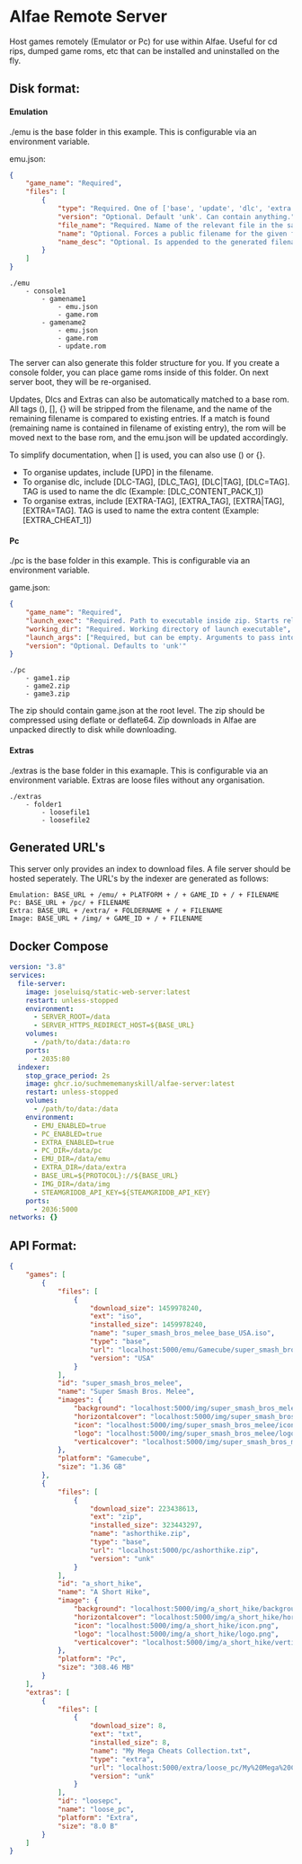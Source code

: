 # Alfae Remote Server

Host games remotely (Emulator or Pc) for use within Alfae.
Useful for cd rips, dumped game roms, etc that can be installed and uninstalled on the fly.

## Disk format:

#### Emulation
./emu is the base folder in this example. This is configurable via an environment variable.

emu.json:
```json
{
    "game_name": "Required",
    "files": [
        {
            "type": "Required. One of ['base', 'update', 'dlc', 'extra']",
            "version": "Optional. Default 'unk'. Can contain anything.",
            "file_name": "Required. Name of the relevant file in the same folder",
            "name": "Optional. Forces a public filename for the given file",
            "name_desc": "Optional. Is appended to the generated filename."
        }
    ]
}
```

```
./emu
    - console1
        - gamename1
            - emu.json
            - game.rom
        - gamename2
            - emu.json
            - game.rom
            - update.rom
```

The server can also generate this folder structure for you. If you create a console folder, you can place game roms inside of this folder. On next server boot, they will be re-organised. 

Updates, Dlcs and Extras can also be automatically matched to a base rom. All tags (), [], {} will be stripped from the filename, and the name of the remaining filename is compared to existing entries. If a match is found (remaining name is contained in filename of existing entry), the rom will be moved next to the base rom, and the emu.json will be updated accordingly.

To simplify documentation, when [] is used, you can also use () or {}.

- To organise updates, include [UPD] in the filename. 
- To organise dlc, include [DLC-TAG], [DLC_TAG], [DLC|TAG], [DLC=TAG]. TAG is used to name the dlc (Example: [DLC_CONTENT_PACK_1])
- To organise extras, include [EXTRA-TAG], [EXTRA_TAG], [EXTRA|TAG], [EXTRA=TAG]. TAG is used to name the extra content (Example: [EXTRA_CHEAT_1]) 

#### Pc
./pc is the base folder in this example. This is configurable via an environment variable.

game.json:
```json
{
    "game_name": "Required",
    "launch_exec": "Required. Path to executable inside zip. Starts relative from the root of the zip",
    "working_dir": "Required. Working directory of launch executable",
    "launch_args": ["Required, but can be empty. Arguments to pass into launch executable"],
    "version": "Optional. Defaults to 'unk'"
}
```

```
./pc
    - game1.zip
    - game2.zip
    - game3.zip
```

The zip should contain game.json at the root level. The zip should be compressed using deflate or deflate64. Zip downloads in Alfae are unpacked directly to disk while downloading.

#### Extras
./extras is the base folder in this examaple. This is configurable via an environment variable.
Extras are loose files without any organisation.

```
./extras
    - folder1
        - loosefile1
        - loosefile2
```

## Generated URL's

This server only provides an index to download files. A file server should be hosted seperately. The URL's by the indexer are generated as follows: 

```
Emulation: BASE_URL + /emu/ + PLATFORM + / + GAME_ID + / + FILENAME
Pc: BASE_URL + /pc/ + FILENAME
Extra: BASE_URL + /extra/ + FOLDERNAME + / + FILENAME
Image: BASE_URL + /img/ + GAME_ID + / + FILENAME
```

## Docker Compose

```yaml
version: "3.8"
services:
  file-server:
    image: joseluisq/static-web-server:latest
    restart: unless-stopped
    environment:
      - SERVER_ROOT=/data
      - SERVER_HTTPS_REDIRECT_HOST=${BASE_URL}
    volumes:
      - /path/to/data:/data:ro
    ports:
      - 2035:80
  indexer:
    stop_grace_period: 2s
    image: ghcr.io/suchmememanyskill/alfae-server:latest
    restart: unless-stopped
    volumes:
      - /path/to/data:/data
    environment:
      - EMU_ENABLED=true
      - PC_ENABLED=true
      - EXTRA_ENABLED=true
      - PC_DIR=/data/pc
      - EMU_DIR=/data/emu
      - EXTRA_DIR=/data/extra
      - BASE_URL=${PROTOCOL}://${BASE_URL}
      - IMG_DIR=/data/img
      - STEAMGRIDDB_API_KEY=${STEAMGRIDDB_API_KEY}
    ports:
      - 2036:5000
networks: {}
```


## API Format:

```json
{
    "games": [
        {
            "files": [
                {
                    "download_size": 1459978240,
                    "ext": "iso",
                    "installed_size": 1459978240,
                    "name": "super_smash_bros_melee_base_USA.iso",
                    "type": "base",
                    "url": "localhost:5000/emu/Gamecube/super_smash_bros_melee/Super%20Smash%20Bros.%20Melee%20%28USA%29%20%28En%2CJa%29%20%28v1.02%29.iso",
                    "version": "USA"
                }
            ],
            "id": "super_smash_bros_melee",
            "name": "Super Smash Bros. Melee",
            "images": {
                "background": "localhost:5000/img/super_smash_bros_melee/background.png",
                "horizontalcover": "localhost:5000/img/super_smash_bros_melee/horizontalcover.png",
                "icon": "localhost:5000/img/super_smash_bros_melee/icon.png",
                "logo": "localhost:5000/img/super_smash_bros_melee/logo.png",
                "verticalcover": "localhost:5000/img/super_smash_bros_melee/verticalcover.png"
            },
            "platform": "Gamecube",
            "size":	"1.36 GB"
        },
        {
            "files": [
                {
                    "download_size": 223438613,
                    "ext": "zip",
                    "installed_size": 323443297,
                    "name": "ashorthike.zip",
                    "type": "base",
                    "url": "localhost:5000/pc/ashorthike.zip",
                    "version": "unk"
                }
            ],
            "id": "a_short_hike",
            "name": "A Short Hike",
            "image": {
                "background": "localhost:5000/img/a_short_hike/background.jpg",
                "horizontalcover": "localhost:5000/img/a_short_hike/horizontalcover.jpg",
                "icon": "localhost:5000/img/a_short_hike/icon.png",
                "logo": "localhost:5000/img/a_short_hike/logo.png",
                "verticalcover": "localhost:5000/img/a_short_hike/verticalcover.png"
            },
            "platform": "Pc",
            "size":	"308.46 MB"
        }
    ],
    "extras": [
        {
            "files": [
                {
                    "download_size": 8,
                    "ext": "txt",
                    "installed_size": 8,
                    "name": "My Mega Cheats Collection.txt",
                    "type": "extra",
                    "url": "localhost:5000/extra/loose_pc/My%20Mega%20Cheats%20Collection.txt",
                    "version": "unk"
                }
            ],
            "id": "loosepc",
            "name": "loose_pc",
            "platform": "Extra",
            "size": "8.0 B"
        }
    ]
}
```
